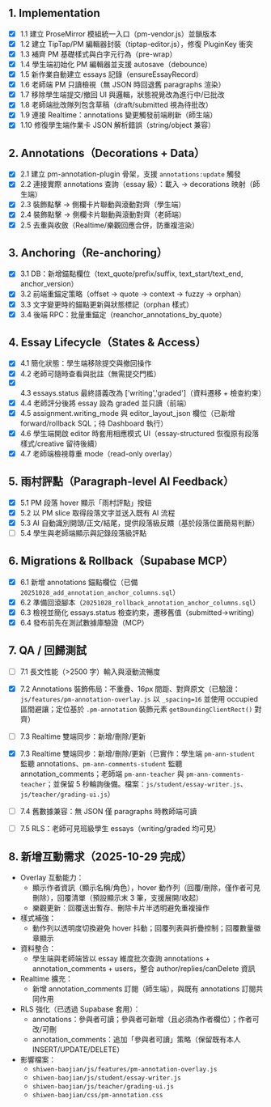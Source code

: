 ## 1. Implementation

- [x] 1.1 建立 ProseMirror 模組統一入口（pm-vendor.js）並鎖版本
- [x] 1.2 建立 TipTap/PM 編輯器封裝（tiptap-editor.js），修復 PluginKey 衝突
- [x] 1.3 補齊 PM 基礎樣式與白字元行為（pre-wrap）
- [x] 1.4 學生端初始化 PM 編輯器並支援 autosave（debounce）
- [x] 1.5 新作業自動建立 essays 記錄（ensureEssayRecord）
- [x] 1.6 老師端 PM 只讀檢視（無 JSON 時回退舊 paragraphs 渲染）
- [x] 1.7 移除學生端提交/撤回 UI 與邏輯，狀態視覺改為進行中/已批改
- [x] 1.8 老師端批改隊列包含草稿（draft/submitted 視為待批改）
- [x] 1.9 連接 Realtime：annotations 變更觸發前端刷新（師生端）
- [x] 1.10 修復學生端作業卡 JSON 解析錯誤（string/object 兼容）

## 2. Annotations（Decorations + Data）

- [x] 2.1 建立 pm-annotation-plugin 骨架，支援 `annotations:update` 觸發
 - [x] 2.2 連接實際 annotations 查詢（essay 級）：載入 → decorations 映射（師生端）
 - [x] 2.3 裝飾點擊 → 側欄卡片聯動與滾動對齊（學生端）
- [x] 2.4 裝飾點擊 → 側欄卡片聯動與滾動對齊（老師端）
 - [x] 2.5 去重與收斂（Realtime/樂觀回應合併，防重複渲染）

## 3. Anchoring（Re-anchoring）

- [x] 3.1 DB：新增錨點欄位（text_quote/prefix/suffix, text_start/text_end, anchor_version）
 - [x] 3.2 前端重錨定策略（offset → quote → context → fuzzy → orphan）
 - [x] 3.3 文字變更時的錨點更新與狀態標記（orphan 樣式）
 - [x] 3.4 後端 RPC：批量重錨定（reanchor_annotations_by_quote）

## 4. Essay Lifecycle（States & Access）

- [x] 4.1 簡化狀態：學生端移除提交與撤回操作
- [x] 4.2 老師可隨時查看與批註（無需提交門檻）
 - [x] 4.3 essays.status 最終語義改為 ['writing','graded']（資料遷移 + 檢查約束）
 - [x] 4.4 老師評分後將 essay 設為 graded 並只讀（前端）
- [x] 4.5 assignment.writing_mode 與 editor_layout_json 欄位（已新增 forward/rollback SQL；待 Dashboard 執行）
 - [x] 4.6 學生端開啟 editor 時套用相應模式 UI（essay-structured 恢復原有段落樣式/creative 留待後續）
 - [x] 4.7 老師端檢視尊重 mode（read-only overlay）

## 5. 雨村評點（Paragraph-level AI Feedback）

 - [x] 5.1 PM 段落 hover 顯示「雨村評點」按鈕
 - [x] 5.2 以 PM slice 取得段落文字並送入既有 AI 流程
 - [x] 5.3 AI 自動識別開頭/正文/結尾，提供段落級反饋（基於段落位置簡易判斷）
- [ ] 5.4 學生與老師端顯示與記錄段落級評點

## 6. Migrations & Rollback（Supabase MCP）

- [x] 6.1 新增 annotations 錨點欄位（已備 `20251028_add_annotation_anchor_columns.sql`）
- [x] 6.2 準備回滾腳本（`20251028_rollback_annotation_anchor_columns.sql`）
 - [x] 6.3 檢視並簡化 essays.status 檢查約束，遷移舊值（submitted→writing）
 - [x] 6.4 發布前先在測試數據庫驗證（MCP）

## 7. QA / 回歸測試

- [ ] 7.1 長文性能（>2500 字）輸入與滾動流暢度
- [x] 7.2 Annotations 裝飾佈局：不重疊、16px 間距、對齊原文（已驗證：`js/features/pm-annotation-overlay.js` 以 `_spacing=16` 並使用 occupied 區間避讓；定位基於 `.pm-annotation` 裝飾元素 `getBoundingClientRect()` 對齊）
- [ ] 7.3 Realtime 雙端同步：新增/刪除/更新
- [x] 7.3 Realtime 雙端同步：新增/刪除/更新（已實作：學生端 `pm-ann-student` 監聽 annotations、`pm-ann-comments-student` 監聽 annotation_comments；老師端 `pm-ann-teacher` 與 `pm-ann-comments-teacher`；並保留 5 秒輪詢後備。檔案：`js/student/essay-writer.js`、`js/teacher/grading-ui.js`）
- [ ] 7.4 舊數據兼容：無 JSON 僅 paragraphs 時教師端可讀
- [ ] 7.5 RLS：老師可見班級學生 essays（writing/graded 均可見）


## 8. 新增互動需求（2025-10-29 完成）

- Overlay 互動能力：
	- 顯示作者資訊（顯示名稱/角色），hover 動作列（回覆/刪除，僅作者可見刪除），回覆清單（預設顯示末 3 筆，支援展開/收起）
	- 樂觀更新：回覆送出暫存、刪除卡片半透明避免重複操作
- 樣式補強：
	- 動作列以透明度切換避免 hover 抖動；回覆列表與折疊控制；回覆數量徽章顯示
- 資料整合：
	- 學生端與老師端皆以 essay 維度批次查詢 annotations + annotation_comments + users，整合 author/replies/canDelete 資訊
- Realtime 擴充：
	- 新增 annotation_comments 訂閱（師生端），與既有 annotations 訂閱共同作用
- RLS 強化（已透過 Supabase 套用）：
	- annotations：參與者可讀；參與者可新增（且必須為作者欄位）；作者可改/可刪
	- annotation_comments：追加「參與者可讀」策略（保留既有本人 INSERT/UPDATE/DELETE）
- 影響檔案：
	- `shiwen-baojian/js/features/pm-annotation-overlay.js`
	- `shiwen-baojian/js/student/essay-writer.js`
	- `shiwen-baojian/js/teacher/grading-ui.js`
	- `shiwen-baojian/css/pm-annotation.css`



